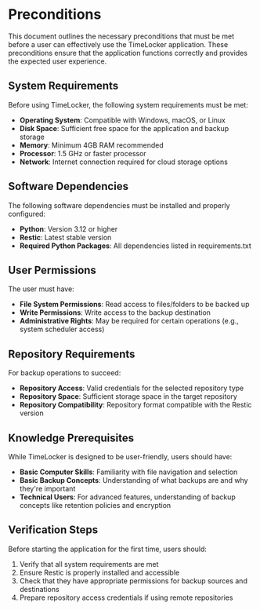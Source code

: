 # Preconditions

This document outlines the necessary preconditions that must be met before a user can effectively use the TimeLocker application. These preconditions ensure
that the application functions correctly and provides the expected user experience.

## System Requirements

Before using TimeLocker, the following system requirements must be met:

- **Operating System**: Compatible with Windows, macOS, or Linux
- **Disk Space**: Sufficient free space for the application and backup storage
- **Memory**: Minimum 4GB RAM recommended
- **Processor**: 1.5 GHz or faster processor
- **Network**: Internet connection required for cloud storage options

## Software Dependencies

The following software dependencies must be installed and properly configured:

- **Python**: Version 3.12 or higher
- **Restic**: Latest stable version
- **Required Python Packages**: All dependencies listed in requirements.txt

## User Permissions

The user must have:

- **File System Permissions**: Read access to files/folders to be backed up
- **Write Permissions**: Write access to the backup destination
- **Administrative Rights**: May be required for certain operations (e.g., system scheduler access)

## Repository Requirements

For backup operations to succeed:

- **Repository Access**: Valid credentials for the selected repository type
- **Repository Space**: Sufficient storage space in the target repository
- **Repository Compatibility**: Repository format compatible with the Restic version

## Knowledge Prerequisites

While TimeLocker is designed to be user-friendly, users should have:

- **Basic Computer Skills**: Familiarity with file navigation and selection
- **Basic Backup Concepts**: Understanding of what backups are and why they're important
- **Technical Users**: For advanced features, understanding of backup concepts like retention policies and encryption

## Verification Steps

Before starting the application for the first time, users should:

1. Verify that all system requirements are met
2. Ensure Restic is properly installed and accessible
3. Check that they have appropriate permissions for backup sources and destinations
4. Prepare repository access credentials if using remote repositories